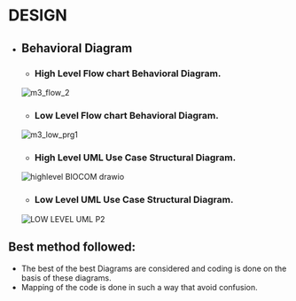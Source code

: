 # DESIGN
* ##  Behavioral Diagram
    * ###  High Level Flow chart Behavioral Diagram.
    ![m3_flow_2](https://user-images.githubusercontent.com/98802184/157694391-65783cc0-37df-4090-a49c-3ffd52ac2211.PNG)
    * ### Low Level Flow chart Behavioral Diagram.
    ![m3_low_prg1](https://user-images.githubusercontent.com/98802184/157797444-d1d025fc-8b99-4d7a-a6bd-c20459fe4240.PNG)
    * ### High Level UML Use Case Structural Diagram.
    ![highlevel BIOCOM drawio](https://user-images.githubusercontent.com/98813747/157817463-c919530d-0e42-483f-a195-62e6ad90161d.png)
    * ### Low Level UML Use Case Structural Diagram.
    ![LOW LEVEL UML P2](https://user-images.githubusercontent.com/98813747/157832134-73738361-b69f-4116-94f1-0281e067fe15.png)

## Best method followed:
   * The best of the best Diagrams are considered and coding is done on the basis of these diagrams.
   * Mapping of the code is done in such a way that avoid confusion.

